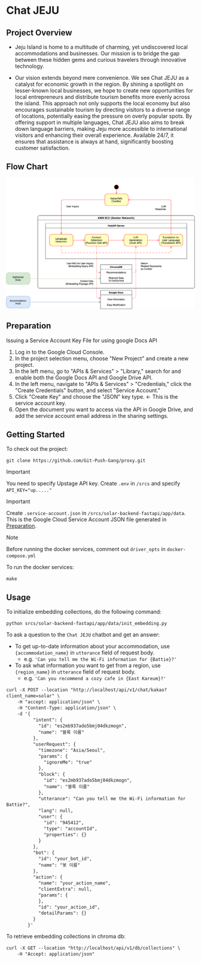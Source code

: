 # Chat JEJU

## Project Overview

- Jeju Island is home to a multitude of charming, yet undiscovered local accommodations and businesses. Our mission is
  to bridge the gap between these hidden gems and curious travelers through innovative technology.

- Our vision extends beyond mere convenience. We see Chat JEJU as a catalyst for economic growth in the region. By
  shining
  a spotlight on lesser-known local businesses, we hope to create new opportunities for local entrepreneurs and
  distribute
  tourism benefits more evenly across the island. This approach not only supports the local economy but also encourages
  sustainable tourism by directing visitors to a diverse range of locations, potentially easing the pressure on overly
  popular spots. By offering support in multiple languages, Chat JEJU also aims to break down language barriers, making
  Jeju more accessible to international visitors and enhancing their overall experience. Available 24/7, it ensures that
  assistance is always at hand, significantly boosting customer satisfaction.

## Flow Chart

![Flowchart.png](Flowchart.png)

## Preparation
Issuing a Service Account Key File for using google Docs API

1. Log in to the Google Cloud Console.
2. In the project selection menu, choose "New Project" and create a new project.
3. In the left menu, go to "APIs & Services" > "Library," search for and enable both the Google Docs API and Google Drive API.
4. In the left menu, navigate to "APIs & Services" > "Credentials," click the "Create Credentials" button, and select "Service Account."
5. Click "Create Key" and choose the "JSON" key type. <- This is the service account key.
6. Open the document you want to access via the API in Google Drive, and add the service account email address in the sharing settings.

## Getting Started

To check out the project:

```
git clone https://github.com/Git-Push-Gang/proxy.git
```

> [!IMPORTANT]
> You need to specify Upstage API key. Create `.env` in `/srcs` and specify `API_KEY="up....."`

> [!IMPORTANT]
> Create `.service-account.json` in `/srcs/solar-backend-fastapi/app/data`.
> This is the Google Cloud Service Account JSON file generated in [Preparation](https://github.com/Git-Push-Gang/proxy?tab=readme-ov-file#preparation).

> [!NOTE]
> Before running the docker services, comment out `driver_opts` in `docker-compose.yml`

To run the docker services:

```
make
```


## Usage

To initialize embedding collections, do the following command:
```
python srcs/solar-backend-fastapi/app/data/init_embedding.py
```

To ask a question to the `Chat JEJU` chatbot and get an answer:

- To get up-to-date information about your accommodation, use `{accommodation_name}` in `utterance` field of request
  body.
  - e.g. `'Can you tell me the Wi-Fi information for {Battie}?'`
- To ask what information you want to get from a region, use `{region_name}` in `utterance` field of request
  body.
  - e.g. `'Can you recommend a cozy cafe in {East Kareum}?'`

```
curl -X POST --location "http://localhost/api/v1/chat/kakao?client_name=solar" \
    -H "accept: application/json" \
    -H "Content-Type: application/json" \
    -d '{
          "intent": {
            "id": "es2mb937ado5bmj04dkzmogn",
            "name": "블록 이름"
          },
          "userRequest": {
            "timezone": "Asia/Seoul",
            "params": {
              "ignoreMe": "true"
            },
            "block": {
              "id": "es2mb937ado5bmj04dkzmogn",
              "name": "블록 이름"
            },
            "utterance": "Can you tell me the Wi-Fi information for Battie?",
            "lang": null,
            "user": {
              "id": "945412",
              "type": "accountId",
              "properties": {}
            }
          },
          "bot": {
            "id": "your_bot_id",
            "name": "봇 이름"
          },
          "action": {
            "name": "your_action_name",
            "clientExtra": null,
            "params": {
            },
            "id": "your_action_id",
            "detailParams": {}
          }
        }'
```

To retrieve embedding collections in chroma db:

```
curl -X GET --location "http://localhost/api/v1/db/collections" \
    -H "Accept: application/json"
```